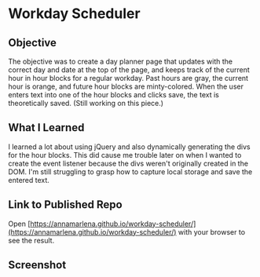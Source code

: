 # Workday Scheduler

## Objective

The objective was to create a day planner page that updates with the correct day and date at the top of the page, and keeps track of the current hour in hour blocks for a regular workday. Past hours are gray, the current hour is orange, and future hour blocks are minty-colored. When the user enters text into one of the hour blocks and clicks save, the text is theoretically saved. (Still working on this piece.)

## What I Learned

I learned a lot about using jQuery and also dynamically generating the divs for the hour blocks. This did cause me trouble later on when I wanted to create the event listener because the divs weren't originally created in the DOM. I'm still struggling to grasp how to capture local storage and save the entered text.

## Link to Published Repo

Open [https://annamarlena.github.io/workday-scheduler/](https://annamarlena.github.io/workday-scheduler/) with your browser to see the result.

## Screenshot